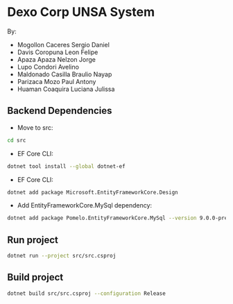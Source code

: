 # Dexo Corp UNSA System

By:

- Mogollon Caceres Sergio Daniel
- Davis Coropuna Leon Felipe
- Apaza Apaza Nelzon Jorge
- Lupo Condori Avelino
- Maldonado Casilla Braulio Nayap
- Parizaca Mozo Paul Antony
- Huaman Coaquira Luciana Julissa

## Backend Dependencies
- Move to src:
```bash
cd src
``` 
- EF Core CLI:
```bash
dotnet tool install --global dotnet-ef
```
- EF Core CLI:
```bash
dotnet add package Microsoft.EntityFrameworkCore.Design
```



- Add EntityFrameworkCore.MySql dependency:
```bash
dotnet add package Pomelo.EntityFrameworkCore.MySql --version 9.0.0-preview.1
```


## Run project

```bash
dotnet run --project src/src.csproj
```

## Build project

```bash
dotnet build src/src.csproj --configuration Release
```